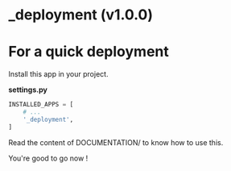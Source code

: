 # _deployment (v1.0.0)

# For a quick deployment

Install this app in your project.

**settings.py**
```python
INSTALLED_APPS = [
    # ...
    '_deployment',
]
```
Read the content of DOCUMENTATION/ to know how to use this.

You're good to go now !
